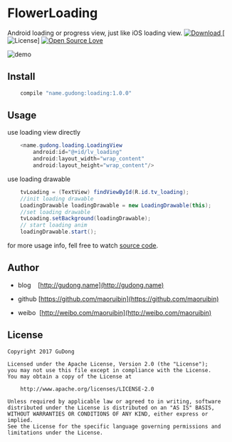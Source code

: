 # FlowerLoading
Android loading or progress view, just like iOS loading view.
[ ![Download](https://api.bintray.com/packages/gudong/maven/loading/images/download.svg) ](https://bintray.com/gudong/maven/loading/_latestVersion)
[![License](https://img.shields.io/badge/license-Apache%202.0-blue.svg)]
[![Open Source Love](https://badges.frapsoft.com/os/v1/open-source.svg?v=103)](https://github.com/ellerbrock/open-source-badges/)


![demo](http://wx1.sinaimg.cn/mw690/6fb50cedly1fiiiyp7vvfj20k00zkt9s.jpg)

## Install

```gradle
    compile "name.gudong:loading:1.0.0"
```

## Usage

use loading view directly

```java
    <name.gudong.loading.LoadingView
        android:id="@+id/lv_loading"
        android:layout_width="wrap_content"
        android:layout_height="wrap_content"/>
```

use loading drawable

```java
    tvLoading = (TextView) findViewById(R.id.tv_loading);
    //init loading drawable
    LoadingDrawable loadingDrawable = new LoadingDrawable(this);
    //set loading drawable
    tvLoading.setBackground(loadingDrawable);
    // start loading anim
    loadingDrawable.start();
```

for more usage info, fell free to watch [source code](./loading/src/main/java/name/gudong/loading/LoadingDrawable.java).   

## Author

- blog&nbsp;&nbsp;&nbsp;&nbsp;[http://gudong.name](http://gudong.name)

- github [https://github.com/maoruibin](https://github.com/maoruibin)

- weibo&nbsp;&nbsp;[http://weibo.com/maoruibin](http://weibo.com/maoruibin)

## License

    Copyright 2017 GuDong

    Licensed under the Apache License, Version 2.0 (the "License");
    you may not use this file except in compliance with the License.
    You may obtain a copy of the License at

        http://www.apache.org/licenses/LICENSE-2.0

    Unless required by applicable law or agreed to in writing, software
    distributed under the License is distributed on an "AS IS" BASIS,
    WITHOUT WARRANTIES OR CONDITIONS OF ANY KIND, either express or implied.
    See the License for the specific language governing permissions and
    limitations under the License.



